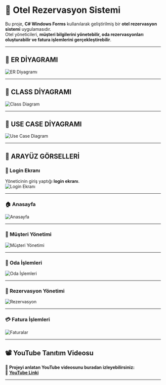 # 🏨 Otel Rezervasyon Sistemi

Bu proje, **C# Windows Forms** kullanılarak geliştirilmiş bir **otel rezervasyon sistemi** uygulamasıdır.  
Otel yöneticileri, **müşteri bilgilerini yönetebilir, oda rezervasyonları oluşturabilir ve fatura işlemlerini gerçekleştirebilir**.

---

## 📌 ER DİYAGRAMI  
![ER Diyagramı](https://github.com/user-attachments/assets/4d8871e7-850e-48d3-951c-85c9e7cb5659)

---

## 📌 CLASS DİYAGRAMI  
![Class Diagram](https://github.com/user-attachments/assets/d1c83034-5479-4883-94e3-3cb87c2db812)

---

## 📌 USE CASE DİYAGRAMI  
![Use Case Diagram](https://github.com/user-attachments/assets/21433172-7217-4f6b-add0-10a0b7f6a5be)

---

## 🎨 ARAYÜZ GÖRSELLERİ  

### 🔑 Login Ekranı  
Yöneticinin giriş yaptığı **login ekranı**.  
![Login Ekranı](https://github.com/user-attachments/assets/4cdcb286-6d1f-49e3-88d0-dad7a98b443d)

---

### 🏠 **Anasayfa**  
![Anasayfa](https://github.com/user-attachments/assets/eeb89647-2450-48ec-93aa-aa8a8900fcd4)

---

### 👥 **Müşteri Yönetimi**  
![Müşteri Yönetimi](https://github.com/user-attachments/assets/539e1b50-1947-47f1-86b1-45b22beb264f)

---

### 🏨 **Oda İşlemleri**  
![Oda İşlemleri](https://github.com/user-attachments/assets/05bfda50-1616-42cc-b40c-eda0feee9a09)

---

### 📅 **Rezervasyon Yönetimi**  
![Rezervasyon](https://github.com/user-attachments/assets/67398f8c-7478-46ab-b09b-c40a88782caf)

---

### 💳 **Fatura İşlemleri**  
![Faturalar](https://github.com/user-attachments/assets/2b1d0c58-5f04-4775-bcfb-7c094769c5eb)

---

## 📽️ **YouTube Tanıtım Videosu**  
🎥 **Projeyi anlatan YouTube videosunu buradan izleyebilirsiniz:**  
🔗 **[YouTube Linki](https://youtu.be/SsYllV-wyYM?si=DjG1h1xttuphqKpc)**

---

